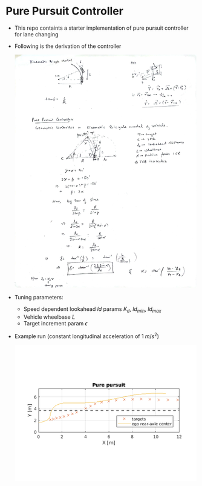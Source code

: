 # Pure Pursuit Controller
- This repo containts a starter implementation of pure pursuit controller for lane changing
- Following is the derivation of the controller

  ![alt text](https://github.com/autonomous-viranjan/pure-pursuit-controller/blob/main/pure_pursuit_controller.jpg)

- Tuning parameters:
    - Speed dependent lookahead $`ld`$ params $`K_d`$, $`ld_{min}`$, $`ld_{max}`$
    - Vehicle wheelbase $`L`$
    - Target increment param $`\epsilon`$

- Example run (constant longitudinal acceleration of $1\;m/s^2$)

  ![alt text](https://github.com/autonomous-viranjan/pure-pursuit-controller/blob/main/example.png)
